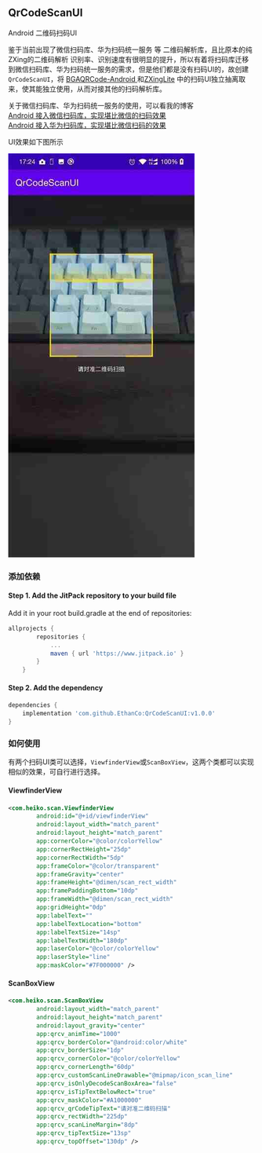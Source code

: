 ## QrCodeScanUI

Android 二维码扫码UI

鉴于当前出现了微信扫码库、华为扫码统一服务 等 二维码解析库，且比原本的纯ZXing的二维码解析 识别率、识别速度有很明显的提升，所以有着将扫码库迁移到微信扫码库、华为扫码统一服务的需求，但是他们都是没有扫码UI的，故创建`QrCodeScanUI`，将 [BGAQRCode-Android ](https://github.com/bingoogolapple/BGAQRCode-Android)和[ZXingLite](https://github.com/jenly1314/ZXingLite) 中的扫码UI独立抽离取来，使其能独立使用，从而对接其他的扫码解析库。  

关于微信扫码库、华为扫码统一服务的使用，可以看我的博客  
[Android 接入微信扫码库，实现堪比微信的扫码效果](https://blog.csdn.net/EthanCo/article/details/119206012)  
[Android 接入华为扫码库，实现堪比微信扫码的效果](https://blog.csdn.net/EthanCo/article/details/120027060)  

UI效果如下图所示

![QrCodeScanUI.jpg](QrCodeScanUI.jpg)

### 添加依赖

#### **Step 1.** Add the JitPack repository to your build file  

Add it in your root build.gradle at the end of repositories:

```groovy
allprojects {
		repositories {
			...
			maven { url 'https://www.jitpack.io' }
		}
	}
```



#### **Step 2.** Add the dependency

```groovy
dependencies {
    implementation 'com.github.EthanCo:QrCodeScanUI:v1.0.0'
}
```

### 如何使用

有两个扫码UI类可以选择，`ViewfinderView`或`ScanBoxView`，这两个类都可以实现相似的效果，可自行进行选择。  

#### ViewfinderView

```xml
<com.heiko.scan.ViewfinderView
        android:id="@+id/viewfinderView"
        android:layout_width="match_parent"
        android:layout_height="match_parent"
        app:cornerColor="@color/colorYellow"
        app:cornerRectHeight="25dp"
        app:cornerRectWidth="5dp"
        app:frameColor="@color/transparent"
        app:frameGravity="center"
        app:frameHeight="@dimen/scan_rect_width"
        app:framePaddingBottom="10dp"
        app:frameWidth="@dimen/scan_rect_width"
        app:gridHeight="0dp"
        app:labelText=""
        app:labelTextLocation="bottom"
        app:labelTextSize="14sp"
        app:labelTextWidth="180dp"
        app:laserColor="@color/colorYellow"
        app:laserStyle="line"
        app:maskColor="#7F000000" />
```



#### ScanBoxView

```xml
<com.heiko.scan.ScanBoxView
        android:layout_width="match_parent"
        android:layout_height="match_parent"
        android:layout_gravity="center"
        app:qrcv_animTime="1000"
        app:qrcv_borderColor="@android:color/white"
        app:qrcv_borderSize="1dp"
        app:qrcv_cornerColor="@color/colorYellow"
        app:qrcv_cornerLength="60dp"
        app:qrcv_customScanLineDrawable="@mipmap/icon_scan_line"
        app:qrcv_isOnlyDecodeScanBoxArea="false"
        app:qrcv_isTipTextBelowRect="true"
        app:qrcv_maskColor="#A1000000"
        app:qrcv_qrCodeTipText="请对准二维码扫描"
        app:qrcv_rectWidth="225dp"
        app:qrcv_scanLineMargin="8dp"
        app:qrcv_tipTextSize="13sp"
        app:qrcv_topOffset="130dp" />
```

